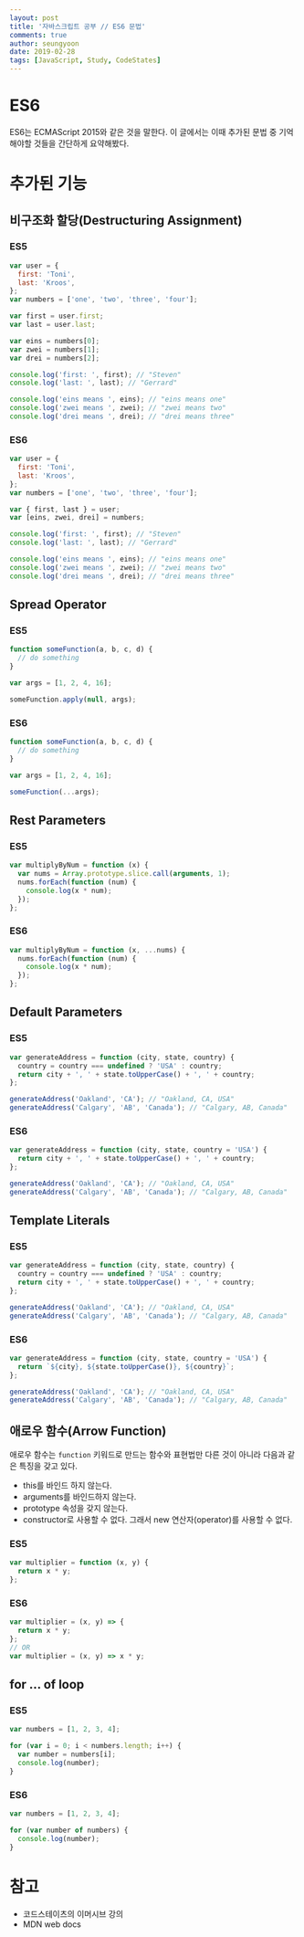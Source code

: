 ```yaml
---
layout: post
title: '자바스크립트 공부 // ES6 문법'
comments: true
author: seungyoon
date: 2019-02-28
tags: [JavaScript, Study, CodeStates]
---
```


# ES6

ES6는 ECMAScript 2015와 같은 것을 말한다.
이 글에서는 이때 추가된 문법 중 기억해야할 것들을 간단하게 요약해봤다.

# 추가된 기능

## 비구조화 할당(Destructuring Assignment)

### ES5

```javascript
var user = {
  first: 'Toni',
  last: 'Kroos',
};
var numbers = ['one', 'two', 'three', 'four'];

var first = user.first;
var last = user.last;

var eins = numbers[0];
var zwei = numbers[1];
var drei = numbers[2];

console.log('first: ', first); // "Steven"
console.log('last: ', last); // "Gerrard"

console.log('eins means ', eins); // "eins means one"
console.log('zwei means ', zwei); // "zwei means two"
console.log('drei means ', drei); // "drei means three"
```

### ES6

```javascript
var user = {
  first: 'Toni',
  last: 'Kroos',
};
var numbers = ['one', 'two', 'three', 'four'];

var { first, last } = user;
var [eins, zwei, drei] = numbers;

console.log('first: ', first); // "Steven"
console.log('last: ', last); // "Gerrard"

console.log('eins means ', eins); // "eins means one"
console.log('zwei means ', zwei); // "zwei means two"
console.log('drei means ', drei); // "drei means three"
```

## Spread Operator

### ES5

```javascript
function someFunction(a, b, c, d) {
  // do something
}

var args = [1, 2, 4, 16];

someFunction.apply(null, args);
```

### ES6

```javascript
function someFunction(a, b, c, d) {
  // do something
}

var args = [1, 2, 4, 16];

someFunction(...args);
```

## Rest Parameters

### ES5

```javascript
var multiplyByNum = function (x) {
  var nums = Array.prototype.slice.call(arguments, 1);
  nums.forEach(function (num) {
    console.log(x * num);
  });
};
```

### ES6

```javascript
var multiplyByNum = function (x, ...nums) {
  nums.forEach(function (num) {
    console.log(x * num);
  });
};
```

## Default Parameters

### ES5

```javascript
var generateAddress = function (city, state, country) {
  country = country === undefined ? 'USA' : country;
  return city + ', ' + state.toUpperCase() + ', ' + country;
};

generateAddress('Oakland', 'CA'); // "Oakland, CA, USA"
generateAddress('Calgary', 'AB', 'Canada'); // "Calgary, AB, Canada"
```

### ES6

```javascript
var generateAddress = function (city, state, country = 'USA') {
  return city + ', ' + state.toUpperCase() + ', ' + country;
};

generateAddress('Oakland', 'CA'); // "Oakland, CA, USA"
generateAddress('Calgary', 'AB', 'Canada'); // "Calgary, AB, Canada"
```

## Template Literals

### ES5

```javascript
var generateAddress = function (city, state, country) {
  country = country === undefined ? 'USA' : country;
  return city + ', ' + state.toUpperCase() + ', ' + country;
};

generateAddress('Oakland', 'CA'); // "Oakland, CA, USA"
generateAddress('Calgary', 'AB', 'Canada'); // "Calgary, AB, Canada"
```

### ES6

```javascript
var generateAddress = function (city, state, country = 'USA') {
  return `${city}, ${state.toUpperCase()}, ${country}`;
};

generateAddress('Oakland', 'CA'); // "Oakland, CA, USA"
generateAddress('Calgary', 'AB', 'Canada'); // "Calgary, AB, Canada"
```

## 애로우 함수(Arrow Function)

애로우 함수는 `function` 키워드로 만드는 함수와 표현법만 다른 것이 아니라 다음과 같은 특징을 갖고 있다.

- this를 바인드 하지 않는다.
- arguments를 바인드하지 않는다.
- prototype 속성을 갖지 않는다.
- constructor로 사용할 수 없다. 그래서 new 연산자(operator)를 사용할 수 없다.

### ES5

```javascript
var multiplier = function (x, y) {
  return x * y;
};
```

### ES6

```javascript
var multiplier = (x, y) => {
  return x * y;
};
// OR
var multiplier = (x, y) => x * y;
```

## for ... of loop

### ES5

```javascript
var numbers = [1, 2, 3, 4];

for (var i = 0; i < numbers.length; i++) {
  var number = numbers[i];
  console.log(number);
}
```

### ES6

```javascript
var numbers = [1, 2, 3, 4];

for (var number of numbers) {
  console.log(number);
}
```

# 참고

- 코드스테이츠의 이머시브 강의
- MDN web docs
